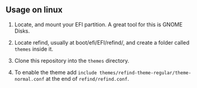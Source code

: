 ## Usage on linux

1. Locate, and mount your EFI partition. A great tool for this is GNOME Disks.

2. Locate refind, usually at boot/efi/EFI/refind/, and create a folder called `themes` inside it.

3. Clone this repository into the `themes` directory.

4. To enable the theme add `include themes/refind-theme-regular/theme-normal.conf` at the end of `refind/refind.conf`.
